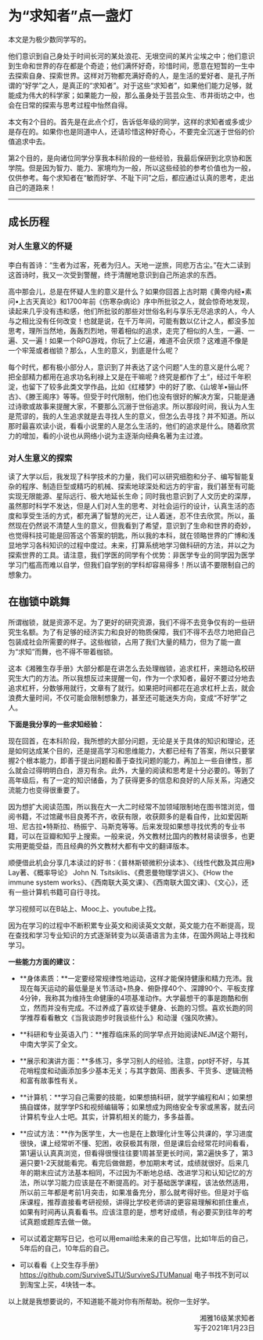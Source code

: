 # 为“求知者”点一盏灯

本文是为极少数同学写的。

他们意识到自己身处于时间长河的某处浪花、无垠空间的某片尘埃之中；他们意识到生命和世界的存在都是个奇迹；他们满怀好奇，珍惜时间，愿意在短暂的一生中去探索自身、探索世界。这样对万物都充满好奇的人，是生活的爱好者、是孔子所谓的“好学”之人，是真正的“求知者”。对于这些“求知者”，如果他们能力足够，就能成为伟大的科学家；如果能力一般，那么虽身处于芸芸众生、市井街坊之中，也会在日常的探索与思考过程中怡然自得。

本文有2个目的。首先是在此点个灯，告诉低年级的同学，这样的求知者或多或少是存在的。如果你也是同道中人，还请珍惜这种好奇心，不要完全沉迷于世俗的价值追求中去。

第2个目的，是向诸位同学分享我本科阶段的一些经验，我最后保研到北京协和医学院。但是因为智力、能力、家境均为一般，所以这些经验的参考价值也为一般，仅供参考。每个求知者在“敏而好学、不耻下问”之后，都应通过认真的思考，走出自己的道路来！

----

## 成长历程

### 对人生意义的怀疑

李白有首诗：“生者为过客，死者为归人。天地一逆旅，同悲万古尘。”在大二读到这首诗时，我又一次受到警醒，终于清醒地意识到自己所追求的东西。

高中那会儿，总是在怀疑人生的意义是什么？如果你回首上古时期《黄帝内经•素问•上古天真论》和1700年前《伤寒杂病论》序中所批驳之人，就会惊奇地发现，读起来几乎没有违和感，他们所批驳的那些对世俗名利与享乐无尽追求的人，今人与之相比没有任何改变！也就是说，在千万年间，可能有数以亿计之人，都没多加思考，理所当然地，轰轰烈烈地，带着相似的追求，走完了相似的人生，一遍、一遍、又一遍！如果一个RPG游戏，你玩了上亿遍，难道不会厌烦？这难道不像是一个牢笼或者枷锁？那么，人生的意义，到底是什么呢？

每个时代，都有极小部分人，意识到了并表达了这个问题“人生的意义是什么呢？把全部精力都用在追求功名利禄上又是在干嘛呢？终究是都作了土”，经过千年积淀，也留下了较多此类文学作品，比如《红楼梦》中的好了歌、《山坡羊•骊山怀古》、《滕王阁序》等等。但受于时代限制，他们也没有很好的解决方案，只能是通过诗歌或故事来提醒大家，不要那么沉溺于世俗追求。所以那段时间，我认为人生是荒谬的，我的人生追求就是去寻找人生的意义，但怎么去寻找？并不知道。所以那时最喜欢读小说，看看小说里的人是怎么生活的，他们的追求是什么。随着欣赏力的增加，看的小说也从网络小说为主逐渐向经典名著为主过渡。

### 对人生意义的探索

读了大学以后，我发现了科学技术的力量，我们可以研究细胞和分子、编写智能复杂的程序、制造巨型或精巧的机械、探索地球深处和远方的宇宙，我们甚至有可能实现无限能源、星际远行、极大地延长生命；同时我也意识到了人文历史的深厚，虽然那时科学不发达，但是人们对人生的思考、对社会运行的设计，认真生活的态度和享受生活的方式，都充满了智慧的光芒，让人着迷，忍不住去欣赏。所以，虽然现在仍然说不清楚人生的意义，但我看到了希望，意识到了生命和世界的奇妙，也觉得科技可能是回答这个答案的钥匙，所以我的本科，就在领略世界的广博和浅显地学习各科知识的过程中度过。未来，打算系统地学习做科研的方法，并以之为探索世界的工具。请注意，我们学医的同学有个优势：非医学专业的同学因为医学学习门槛高而难以自学，但我们自学别的学科却容易得多！所以请不要限制自己的想象力。

## 在枷锁中跳舞

所谓枷锁，就是资源不足。为了更好的研究资源，我们不得不去竞争仅有的一些研究生名额。为了有足够的经济实力和良好的物质保障，我们不得不去尽力地把自己包装成社会所需要的样子。这些枷锁，占用了我们大量的精力，但为了能一直为“求知”而舞，也不得不带着枷锁。

这本《湘雅生存手册》大部分都是在讲怎么去处理枷锁，追求杠杆，来翘动名校研究生大门的方法。所以我想反过来提醒一句，作为一个求知者，最好不要过分地去追求杠杆，分数够用就行，文章有了就行。如果把时间都花在追求杠杆上去，就会浪费大量时间，不仅可能会限制想象力，甚至还可能迷失方向，变成“不好学”之人。

**下面是我分享的一些求知经验：**

现在回首，在本科阶段，我所想的大部分问题，无论是关于具体的知识和理论，还是如何达成某个目的，还是提高学习和思维能力，大都已经有了答案，所以只要掌握2个根本能力，即善于提出问题和善于查找问题的能力，再加上一些自律性，那么就会过得明明白白，游刃有余。此外，大量的阅读和思考是十分必要的。等到了高年级后，有了一定的知识储备，为了获得更多的信息和良好的人际关系，沟通交流能力也变得很重要了。

因为想扩大阅读范围，所以我在大一大二时经常不加领域限制地在图书馆浏览，借阅书籍，不过馆藏书目良莠不齐，收获有限，收获颇多的是看自传，比如爱因斯坦、尼古拉•特斯拉、杨振宁、马斯克等等。后来发现如果想寻找优秀的专业书籍，可以在豆瓣和知乎上搜索。一般来说，外文教材比国内的教材易读很多，也更实用更能受益，而且经典的外文教材大都有中文的翻译版本。

顺便借此机会分享几本读过的好书：《普林斯顿微积分读本》、《线性代数及其应用》Lay著、《概率导论》 John N. Tsitsiklis、《费恩曼物理学讲义》、《How the immune system works》、《西南联大英文课》、《西南联大国文课》、《文心》，还有一些计算机书籍可自行寻找。

学习视频可以在B站上、Mooc上、youtube上找。

因为在学习的过程中不断积累专业英文和阅读英文文献，英文能力在不断提高，现在查找和学习专业知识的方式逐渐转变为以英语语言为主体，在国外网站上寻找和学习。

**一些能力方面的建议：**

+ **身体素质：**一定要经常规律性地运动，这样才能保持健康和精力充沛。我现在每天运动的最低量是关节活动+热身、俯卧撑40个、深蹲90个、平板支撑4分钟，我称其为维持生命健康的4项基准动作。大学最想干的事是跑酷和倒立，然而并没有完成。不过养成了喜欢徒手健身、长跑的习惯。喜欢长跑的同学推荐看看散文《当我谈跑步时我谈些什么》和动漫《强风吹拂》。

+ **科研和专业英语入门：**推荐临床系的同学早点开始阅读NEJM这个期刊，中南大学买了全文。

+ **展示和演讲方面：**多练习，多学习别人的经验。注意，ppt好不好，与其花哨程度和动画添加多少基本无关；与其字数简、图表多、干货多、逻辑流畅和富有故事性有关。

+ **计算机：**学习自己需要的技能，如果想搞科研，就学学编程和AI；如果想搞自媒体，就学学PS和视频编辑等；如果想成为网络安全专家或黑客，就去问计算机专业人士吧。其实，计算机相关的能力，多多益善。

+ **应试方法：**作为医学生，大一也是在上数理化计生等公共课的，学习进度很快，课上经常听不懂、犯困，收获极其有限，但是课后会经常花时间看看，第1遍认认真真浏览，但看得很慢往往要1周甚至更长时间，第2遍快多了，第3遍只要1-2天就能看完。看完后做做题，参加期末考试，成绩就很好。后来几年的期末应试方法基本相同，不过因为不断地总结、改进学习和认知记忆的方法，所以学习能力应该是在不断提高的。对于基础医学课程，该法依然适用，所以前三年都是考前1月突击，如果准备充分，那么就考得好些。但是对于临床课程，推荐直接看考研视频，讲得比学校老师讲的更容易理解和抓住重点，如果有时间再认真看看书。应该注意的是，想考好成绩，有必要买到往年的考试真题或题库去做一做。

+ 可以试着定期写日记，也可以用email给未来的自己写信，比如1年后的自己，5年后的自己，10年后的自己。

+ 可以看看《上交生存手册》 https://github.com/SurviveSJTU/SurviveSJTUManual 电子书找不到可以到淘宝上买，4块钱一本。

以上就是我想要说的，不知道能不能对你有所帮助。祝你一生好学。

<p align="right">湘雅16级某求知者<br/>写于2021年1月23日</p>